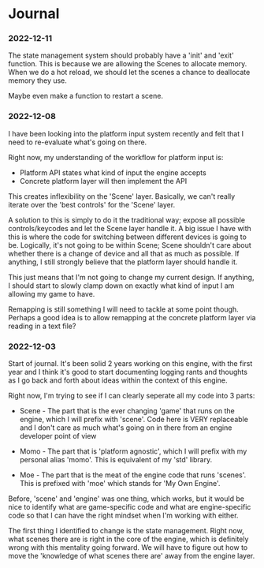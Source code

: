 # Journal

### 2022-12-11
The state management system should probably have a 'init' and 'exit' function.
This is because we are allowing the Scenes to allocate memory. 
When we do a hot reload, we should let the scenes a chance to deallocate memory they use.

Maybe even make a function to restart a scene.


### 2022-12-08
I have been looking into the platform input system recently and felt that I need to re-evaluate what's going on there.

Right now, my understanding of the workflow for platform input is:
- Platform API states what kind of input the engine accepts
- Concrete platform layer will then implement the API

This creates inflexibility on the 'Scene' layer.
Basically, we can't really iterate over the 'best controls' for the 'Scene' layer.

A solution to this is simply to do it the traditional way; expose all possible controls/keycodes and let the Scene layer handle it.
A big issue I have with this is where the code for switching between different devices is going to be.
Logically, it's not going to be within Scene; Scene shouldn't care about whether there is a change of device and all that as much as possible. If anything, I still strongly believe that the platform layer should handle it.

This just means that I'm not going to change my current design. 
If anything, I should start to slowly clamp down on exactly what kind of input I am allowing my game to have.

Remapping is still something I will need to tackle at some point though. 
Perhaps a good idea is to allow remapping at the concrete platform layer via reading in a text file?

### 2022-12-03

Start of journal. 
It's been solid 2 years working on this engine, with the first year  and I think it's good to start documenting logging rants and thoughts as I go back and forth about ideas within the context of this engine.

Right now, I'm trying to see if I can clearly seperate all my code into 3 parts:

* Scene - The part that is the ever changing 'game' that runs on the engine, which I will prefix with 'scene'. Code here is VERY replaceable and I don't care as much what's going on in there from an engine developer point of view

* Momo - The part that is 'platform agnostic', which I will prefix with my personal alias 'momo'. This is equivalent of my 'std' library.

* Moe - The part that is the meat of the engine code that runs 'scenes'. This is prefixed with 'moe' which stands for 'My Own Engine'.

Before, 'scene' and 'engine' was one thing, which works, but it would be nice to identify what are game-specific code and what are engine-specific code so that I can have the right mindset when I'm working with either.

The first thing I identified to change is the state management. Right now, what scenes there are is right in the core of the engine, which is definitely wrong with this mentality going forward. We will have to figure out how to move the 'knowledge of what scenes there are' away from the engine layer.


